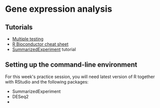 
# Gene expression analysis

## Tutorials

 - [Multiple testing](http://genomicsclass.github.io/book/pages/multiple_testing.html) 
 - [R Bioconductor cheat sheet](https://github.com/mikelove/bioc-refcard)
 - [SummarizedExperiment](https://bioconductor.org/packages/release/bioc/vignettes/SummarizedExperiment/inst/doc/SummarizedExperiment.html) tutorial

## Setting up the command-line environment
For this week's practice session, you will need latest version of R together with RStudio and the following packages:

 - SummarizedExperiment
 - DESeq2
 - 

<!--stackedit_data:
eyJoaXN0b3J5IjpbLTI3ODgyOTM2OF19
-->